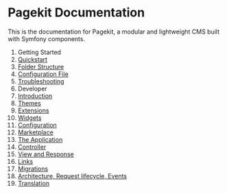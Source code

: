 Pagekit Documentation
=====================

This is the documentation for Pagekit, a modular and lightweight CMS built with
Symfony components.

1. Getting Started
  1. [Quickstart](quickstart.md)
  2. [Folder Structure](folder-structure.md)
  3. [Configuration File](configuration-file.md)
  4. [Troubleshooting](troubleshooting.md)
2. Developer
  1. [Introduction](introduction.md)
  2. [Themes](theme.md)
  3. [Extensions](extension.md)
  4. [Widgets](widget.md)
  5. [Configuration](configuration.md)
  6. [Marketplace](marketplace.md)
  7. [The Application](application.md)
  8. [Controller](controller.md)
  9. [View and Response](view-response.md)
  10. [Links](links.md)
  11. [Migrations](migration.md)
  12. [Architecture, Request lifecycle, Events](architecture.md)
  13. [Translation](translation.md)
